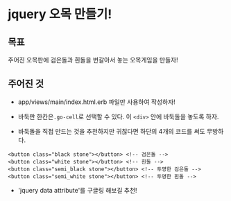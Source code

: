 # jquery 오목 만들기!

## 목표
주어진 오목판에 검은돌과 흰돌을 번갈아서 놓는 오목게임을 만들자!

## 주어진 것
* app/views/main/index.html.erb 파일만 사용하여 작성하자!

* 바둑판 한칸은`.go-cell`로 선택할 수 있다. 이 `<div>` 안에 바둑돌을
  놓도록 하자.

* 바둑돌을 직접 만드는 것을 추천하지만 귀찮다면 하단의 4개의 코드를 써도
무방하다.
```{.html}
<button class="black stone"></button> <!-- 검은돌 -->
<button class="white stone"></button> <!-- 흰돌 -->
<button class="semi_black stone"></button> <!-- 투명한 검은돌 -->
<button class="semi_white stone"></button> <!-- 투명한 흰돌 -->
```

* 'jquery data attribute'를 구글링 해보길 추천!
